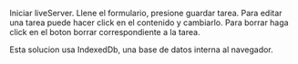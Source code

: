 Iniciar liveServer.
Llene el formulario, presione guardar tarea.
Para editar una tarea puede hacer click en el contenido y cambiarlo.
Para borrar haga click en el boton borrar correspondiente a la tarea.

Esta solucion usa IndexedDb, una base de datos interna al navegador.